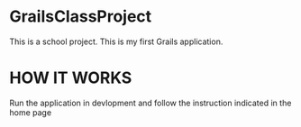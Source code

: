 GrailsClassProject
==================

This is a school project. This is my first Grails application.

HOW IT WORKS
============
Run the application in devlopment and follow the instruction indicated in the home page
